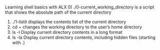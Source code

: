 Learning shell basics with ALX
0) ./0-current_working_directory is a script that shows the absolute path of the current directory
1) ./1-listit displays the contents list of the current directory
2)  cd ~ changes the working directory to the user’s home directory
3)  ls -l Display current directory contents in a long format
4)  ls -la Display current directory contents, including hidden files (starting with .)
